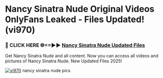 # Nancy Sinatra Nude Original Videos 0nlyFans Leaked - Files Updated! (vi970)

<h3>🔴 CLICK HERE 🌐==►► <a href="https://tinyurl.com/yrmya6cz" rel="nofollow">Nancy Sinatra Nude Updated Files</a></h3>

Get Nancy Sinatra Nude and all content. Now you can access all videos and pictures of Nancy Sinatra Nude. New Updated Files 2025!

[![vi970](https://i.imgur.com/FMdXYCs.gif)](https://tinyurl.com/yrmya6cz)
nancy sinatra nude pics